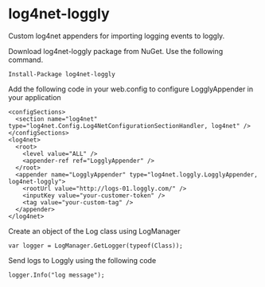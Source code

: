 log4net-loggly
==============

Custom log4net appenders for importing logging events to loggly.

Download log4net-loggly package from NuGet. Use the following command.

    Install-Package log4net-loggly

Add the following code in your web.config to configure LogglyAppender in your application

    <configSections>
      <section name="log4net" type="log4net.Config.Log4NetConfigurationSectionHandler, log4net" />
    </configSections>
    <log4net>
      <root>
        <level value="ALL" />
        <appender-ref ref="LogglyAppender" />
      </root>
      <appender name="LogglyAppender" type="log4net.loggly.LogglyAppender, log4net-loggly">
        <rootUrl value="http://logs-01.loggly.com/" />
        <inputKey value="your-customer-token" />
		<tag value="your-custom-tag" />
      </appender>
    </log4net>
    

Create an object of the Log class using LogManager

    var logger = LogManager.GetLogger(typeof(Class));
    
Send logs to Loggly using the following code
  
    logger.Info("log message");
